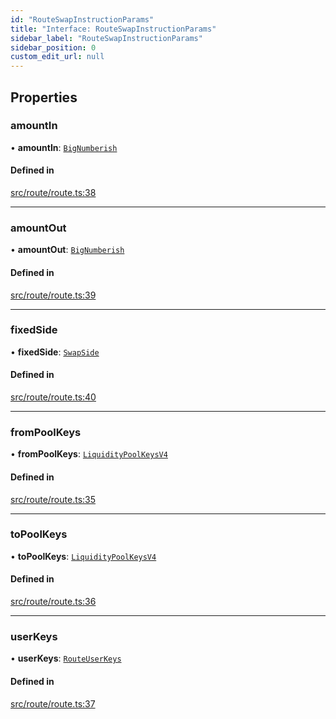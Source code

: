 ```yaml
---
id: "RouteSwapInstructionParams"
title: "Interface: RouteSwapInstructionParams"
sidebar_label: "RouteSwapInstructionParams"
sidebar_position: 0
custom_edit_url: null
---
```


## Properties

### amountIn

• **amountIn**: [`BigNumberish`](../modules.md#bignumberish)

#### Defined in

[src/route/route.ts:38](https://github.com/alpha-defi/raydium-sdk/blob/4217474/src/route/route.ts#L38)

___

### amountOut

• **amountOut**: [`BigNumberish`](../modules.md#bignumberish)

#### Defined in

[src/route/route.ts:39](https://github.com/alpha-defi/raydium-sdk/blob/4217474/src/route/route.ts#L39)

___

### fixedSide

• **fixedSide**: [`SwapSide`](../modules.md#swapside)

#### Defined in

[src/route/route.ts:40](https://github.com/alpha-defi/raydium-sdk/blob/4217474/src/route/route.ts#L40)

___

### fromPoolKeys

• **fromPoolKeys**: [`LiquidityPoolKeysV4`](../modules.md#liquiditypoolkeysv4)

#### Defined in

[src/route/route.ts:35](https://github.com/alpha-defi/raydium-sdk/blob/4217474/src/route/route.ts#L35)

___

### toPoolKeys

• **toPoolKeys**: [`LiquidityPoolKeysV4`](../modules.md#liquiditypoolkeysv4)

#### Defined in

[src/route/route.ts:36](https://github.com/alpha-defi/raydium-sdk/blob/4217474/src/route/route.ts#L36)

___

### userKeys

• **userKeys**: [`RouteUserKeys`](RouteUserKeys.md)

#### Defined in

[src/route/route.ts:37](https://github.com/alpha-defi/raydium-sdk/blob/4217474/src/route/route.ts#L37)
